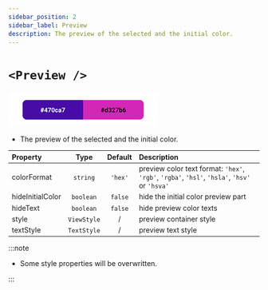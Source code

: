 ```yaml
---
sidebar_position: 2
sidebar_label: Preview
description: The preview of the selected and the initial color.
---
```


# `<Preview />`

![preview](../../../images/preview.png)

- The preview of the selected and the initial color.

| Property         |    Type     | Default | Description                                                                                   |
| :--------------- | :---------: | :-----: | :-------------------------------------------------------------------------------------------- |
| colorFormat      |  `string`   | `'hex'` | preview color text format: `'hex'`, `'rgb'`, `'rgba'`, `'hsl'`, `'hsla'`, `'hsv'` or `'hsva'` |
| hideInitialColor |  `boolean`  | `false` | hide the initial color preview part                                                           |
| hideText         |  `boolean`  | `false` | hide preview color texts                                                                      |
| style            | `ViewStyle` |    /    | preview container style                                                                       |
| textStyle        | `TextStyle` |    /    | preview text style                                                                            |

:::note

- Some style properties will be overwritten.

:::
